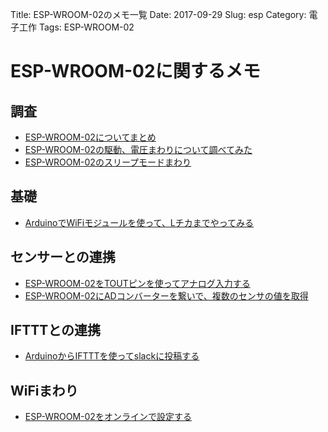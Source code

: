 Title: ESP-WROOM-02のメモ一覧
Date: 2017-09-29
Slug: esp
Category: 電子工作
Tags: ESP-WROOM-02

# ESP-WROOM-02に関するメモ

## 調査

* [ESP-WROOM-02についてまとめ](https://maro525.github.io/notebook/esp_info.html)
* [ESP-WROOM-02の駆動、電圧まわりについて調べてみた](https://maro525.github.io/notebook/esp_battery.html)
* [ESP-WROOM-02のスリープモードまわり](https://maro525.github.io/notebook/esp_sleep_mode.html)

## 基礎

* [ArduinoでWiFiモジュールを使って、Lチカまでやってみる](https://maro525.github.io/notebook/esp_led.html)

## センサーとの連携

* [ESP-WROOM-02をTOUTピンを使ってアナログ入力する](https://maro525.github.io/notebook/esp_analog.html)
* [ESP-WROOM-02にADコンバーターを繋いで、複数のセンサの値を取得](https://maro525.github.io/notebook/esp_adc.html)

## IFTTTとの連携

* [ArduinoからIFTTTを使ってslackに投稿する](https://maro525.github.io/notebook/esp_ifttt.html)

## WiFiまわり

* [ESP-WROOM-02をオンラインで設定する](https://maro525.github.io/notebook/esp_wifi_online.html)
